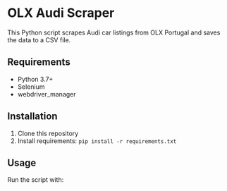 # OLX Audi Scraper

This Python script scrapes Audi car listings from OLX Portugal and saves the data to a CSV file.

## Requirements

- Python 3.7+
- Selenium
- webdriver_manager

## Installation

1.  Clone this repository
2.  Install requirements: `pip install -r requirements.txt`

## Usage

Run the script with:
